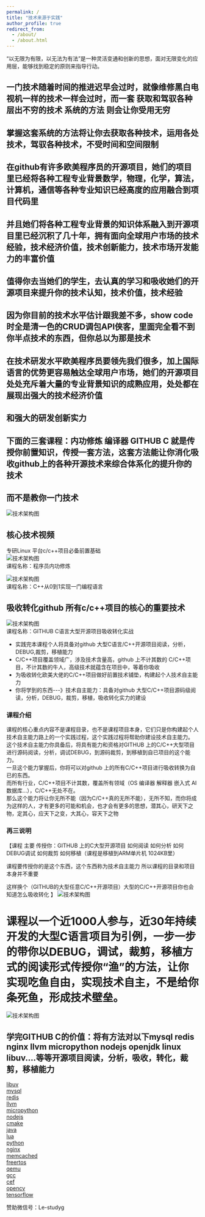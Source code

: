 ```yaml
---
permalink: /
title: "技术来源于实践"
author_profile: true
redirect_from: 
  - /about/
  - /about.html
---
```


“以无限为有限，以无法为有法”是一种灵活变通和创新的思想，面对无限变化的应用层，能够找到稳定的原则来指导行动。    
## 一门技术随着时间的推进迟早会过时，就像维修黑白电视机一样的技术一样会过时，而一套  获取和驾驭各种层出不穷的技术  系统的方法  则会让你受用无穷
## 掌握这套系统的方法将让你去获取各种技术，运用各处技术，驾驭各种技术，不受时间和空间限制 
## 在github有许多欧美程序员的开源项目，她们的项目里已经将各种工程专业背景数学，物理，化学，算法，计算机，通信等各种专业知识已经高度的应用融合到项目代码里 
## 并且她们将各种工程专业背景的知识体系融入到开源项目里已经沉积了几十年，拥有面向全球用户市场的技术经验，技术经济价值，技术创新能力，技术市场开发能力的丰富价值
## 值得你去当她们的学生，去认真的学习和吸收她们的开源项目来提升你的技术认知，技术价值，技术经验
## 因为你目前的技术水平估计跟我差不多，show code时全是清一色的CRUD调包API侠客，里面完全看不到你半点技术的东西，但你总以为那是技术  
## 在技术研发水平欧美程序员要领先我们很多，加上国际语言的优势更容易触达全球用户市场，她们的开源项目处处充斥着大量的专业背景知识的成熟应用，处处都在展现出强大的技术经济价值
## 和强大的研发创新实力 
## 下面的三套课程：内功修炼 编译器  GITHUB C 就是传授你前置知识，传授一套方法，这套方法能让你消化吸收github上的各种开源技术来综合体系化的提升你的技术  
## 而不是教你一门技术

![技术架构图](https://beifengisnil.github.io/images/base.png)    
## 核心技术视频    
专研Linux 平台c/c++项目必备前置基础  
![技术架构图](https://beifengisnil.github.io/images/ng.png)        
课程名称：程序员内功修炼    
 
![技术架构图](https://beifengisnil.github.io/images/lang.png)          
课程名称：C++从0到1实现一门编程语言    

## 吸收转化github 所有c/c++项目的核心的重要技术   
![技术架构图](https://beifengisnil.github.io/images/arm.png)         
课程名称：GITHUB C语言大型开源项目吸收转化实战    

- 实践完本课程个人将具备对github 大型C语言/C++开源项目阅读，分析，DEBUG,裁剪，移植能力
- C/C++项目覆盖领域广，涉及技术含量高，github 上不计其数的 C/C++项目，不计其数的牛人，高级技术就蕴含在项目中，等着你吸收   
- 为吸收转化欧美大佬的C/C++项目做好前置技术铺垫，构建起个人技术自主能力
- 你将学到的东西---》技术自主能力：具备对github 大型C/C++项目源码级阅读，分析，DEBUG，裁剪，移植，吸收转化实力的建设
  
### 课程介绍   
课程的核心重点内容不是课程目录，也不是课程项目本身，它们只是你构建起个人技术自主能力路上的一个实践过程，这个实践过程将帮助你建设技术自主能力。   
这个技术自主能力你具备后，将具有能力和资格对GITHUB 上的C/C++大型项目进行源码阅读，分析，调试DEBUG，到源码裁剪，到移植到自已项目的这个能力。    
一旦这个能力掌握后，你将可以对github 上的所有C/C++项目进行吸收转换为自已的东西。   
而所有行业，C/C++项目不计其数，覆盖所有领域（OS 编译器  解释器 嵌入式 AI 数据库...），C/C++无处不在。    
那么这个能力将让你无所不能（因为C/C++真的无所不能），无所不知，而你将成为这样的人，才有更多的可能和机会，也才会有更多的思想，潜其心，研天下之物，定其心，应天下之变，大其心，容天下之物    

### 再三说明   
【课程  主要  传授你：GITHUB 上的C大型开源项目  如何阅读  如何分析  如何DEBUG调试 如何裁剪  如何移植（课程是移植到ARM单片机  1024KB里）

课程要传授你的是这个东西，这个东西称为技术自主能力
所以课程的目录和项目本身并不重要

这样换个（GITHUB的大型任意C/C++开源项目）大型的C/C++开源项目你也会知道怎么吸收转化   】
![技术架构图](https://beifengisnil.github.io/images/githubc.png)     
# 课程以一个近1000人参与，近30年持续开发的大型C语言项目为引例，一步一步的带你以DEBUG，调试，裁剪，移植方式的阅读形式传授你“渔”的方法，让你实现吃鱼自由，实现技术自主，不是给你条死鱼，形成技术壁垒。   

![技术架构图](https://beifengisnil.github.io/images/rz.png)    

## 学完GITHUB C的价值：将有方法对以下mysql redis nginx llvm micropython nodejs openjdk linux libuv....等等开源项目阅读，分析，吸收，转化，裁剪，移植能力   
[libuv](https://github.com/libuv/libuv)   
[mysql](https://github.com/mysql/mysql-server)    
[redis](https://github.com/redis/redis)    
[llvm](https://github.com/llvm/llvm-project)    
[micropython](https://github.com/micropython/micropython)    
[nodejs](https://github.com/nodejs/node)    
[cmake](https://github.com/Kitware/CMake)   
[java](https://github.com/openjdk/jdk)   
[lua](https://github.com/lua/lua)    
[python](https://github.com/python/cpython)    
[nginx](https://github.com/nginx/nginx)    
[memcached](https://github.com/memcached/memcached)    
[freertos](https://github.com/FreeRTOS/FreeRTOS)   
[qemu](https://github.com/qemu/qemu)    
[gcc](https://github.com/gcc-mirror/gcc)    
[cef](https://github.com/chromiumembedded/cef)    
[opencv](https://github.com/opencv/opencv)    
[tensorflow](https://github.com/tensorflow/tensorflow)  



赞助微信号：Le-studyg    

  


